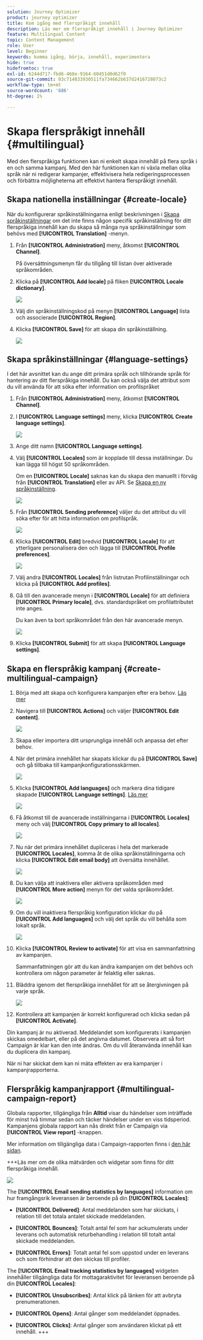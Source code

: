 ```yaml
---
solution: Journey Optimizer
product: journey optimizer
title: Kom igång med flerspråkigt innehåll
description: Läs mer om flerspråkigt innehåll i Journey Optimizer
feature: Multilingual Content
topic: Content Management
role: User
level: Beginner
keywords: komma igång, börja, innehåll, experimentera
hide: true
hidefromtoc: true
exl-id: 6244d717-fbd6-468e-9164-60451d0d62f0
source-git-commit: 03c714833930511fa734662b637d2416728073c2
workflow-type: tm+mt
source-wordcount: '686'
ht-degree: 1%

---
```


# Skapa flerspråkigt innehåll {#multilingual}

Med den flerspråkiga funktionen kan ni enkelt skapa innehåll på flera språk i en och samma kampanj. Med den här funktionen kan ni växla mellan olika språk när ni redigerar kampanjer, effektivisera hela redigeringsprocessen och förbättra möjligheterna att effektivt hantera flerspråkigt innehåll.

## Skapa nationella inställningar {#create-locale}

När du konfigurerar språkinställningarna enligt beskrivningen i [Skapa språkinställningar](#language-settings) om det inte finns någon specifik språkinställning för ditt flerspråkiga innehåll kan du skapa så många nya språkinställningar som behövs med **[!UICONTROL Translation]** -menyn.

1. Från **[!UICONTROL Administration]** meny, åtkomst **[!UICONTROL Channel]**.

   På översättningsmenyn får du tillgång till listan över aktiverade språkområden.

1. Klicka på **[!UICONTROL Add locale]** på fliken **[!UICONTROL Locale dictionary]**.

   ![](assets/locale_1.png)

1. Välj din språkinställningskod på menyn **[!UICONTROL Language]** lista och associerade **[!UICONTROL Region]**.

1. Klicka **[!UICONTROL Save]** för att skapa din språkinställning.

   ![](assets/locale_2.png)

## Skapa språkinställningar {#language-settings}

I det här avsnittet kan du ange ditt primära språk och tillhörande språk för hantering av ditt flerspråkiga innehåll. Du kan också välja det attribut som du vill använda för att söka efter information om profilspråket

1. Från **[!UICONTROL Administration]** meny, åtkomst **[!UICONTROL Channel]**.

1. I **[!UICONTROL Language settings]** meny, klicka **[!UICONTROL Create language settings]**.

   ![](assets/multilingual-settings-1.png)

1. Ange ditt namn **[!UICONTROL Language settings]**.

1. Välj **[!UICONTROL Locales]** som är kopplade till dessa inställningar. Du kan lägga till högst 50 språkområden.

   Om en **[!UICONTROL Locale]** saknas kan du skapa den manuellt i förväg från **[!UICONTROL Translation]** eller av API. Se [Skapa en ny språkinställning](#create-locale).

   ![](assets/multilingual-settings-2.png)

1. Från **[!UICONTROL Sending preference]** väljer du det attribut du vill söka efter för att hitta information om profilspråk.

   ![](assets/multilingual-settings-3.png)

1. Klicka **[!UICONTROL Edit]** bredvid **[!UICONTROL Locale]** för att ytterligare personalisera den och lägga till **[!UICONTROL Profile preferences]**.

   ![](assets/multilingual-settings-4.png)

1. Välj andra **[!UICONTROL Locales]** från listrutan Profilinställningar och klicka på **[!UICONTROL Add profiles]**.

1. Gå till den avancerade menyn i **[!UICONTROL Locale]** för att definiera **[!UICONTROL Primary locale]**, dvs. standardspråket om profilattributet inte anges.

   Du kan även ta bort språkområdet från den här avancerade menyn.

   ![](assets/multilingual-settings-5.png)

1. Klicka **[!UICONTROL Submit]** för att skapa **[!UICONTROL Language settings]**.

<!--
1. Access the **[!UICONTROL Channel surfaces]** menu and create a new channel surface or select an existing one.

1. In the **[!UICONTROL Header parameters]** section, select the **[!UICONTROL Enable multilingual]** option.

1. Select your **[!UICONTROL Locales dictionary]** and add as many as needed.
-->

## Skapa en flerspråkig kampanj {#create-multilingual-campaign}

1. Börja med att skapa och konfigurera kampanjen efter era behov. [Läs mer](../campaigns/create-campaign.md)

1. Navigera till **[!UICONTROL Actions]** och väljer **[!UICONTROL Edit content]**.

   ![](assets/multilingual-campaign-1.png)

1. Skapa eller importera ditt ursprungliga innehåll och anpassa det efter behov.

1. När det primära innehållet har skapats klickar du på **[!UICONTROL Save]** och gå tillbaka till kampanjkonfigurationsskärmen.

   ![](assets/multilingual-campaign-2.png)

1. Klicka **[!UICONTROL Add languages]** och markera dina tidigare skapade **[!UICONTROL Language settings]**. [Läs mer](#create-language-settings)

   ![](assets/multilingual-campaign-3.png)

1. Få åtkomst till de avancerade inställningarna i **[!UICONTROL Locales]** meny och välj **[!UICONTROL Copy primary to all locales]**.

   ![](assets/multilingual-campaign-4.png)

1. Nu när det primära innehållet dupliceras i hela det markerade  **[!UICONTROL Locales]**, komma åt de olika språkinställningarna och klicka **[!UICONTROL Edit email body]** att översätta innehållet.

   ![](assets/multilingual-campaign-5.png)

1. Du kan välja att inaktivera eller aktivera språkområden med **[!UICONTROL More action]** menyn för det valda språkområdet.

   ![](assets/multilingual-campaign-6.png)

1. Om du vill inaktivera flerspråkig konfiguration klickar du på **[!UICONTROL Add languages]** och välj det språk du vill behålla som lokalt språk.

   ![](assets/multilingual-campaign-7.png)

1. Klicka **[!UICONTROL Review to activate]** för att visa en sammanfattning av kampanjen.

   Sammanfattningen gör att du kan ändra kampanjen om det behövs och kontrollera om någon parameter är felaktig eller saknas.

1. Bläddra igenom det flerspråkiga innehållet för att se återgivningen på varje språk.

   ![](assets/multilingual-campaign-8.png)

1. Kontrollera att kampanjen är korrekt konfigurerad och klicka sedan på **[!UICONTROL Activate]**.

Din kampanj är nu aktiverad. Meddelandet som konfigurerats i kampanjen skickas omedelbart, eller på det angivna datumet. Observera att så fort Campaign är klar kan den inte ändras. Om du vill återanvända innehåll kan du duplicera din kampanj.

När ni har skickat dem kan ni mäta effekten av era kampanjer i kampanjrapporterna.

## Flerspråkig kampanjrapport {#multilingual-campaign-report}

Globala rapporter, tillgängliga från **Alltid** visar du händelser som inträffade för minst två timmar sedan och täcker händelser under en viss tidsperiod. Kampanjens globala rapport kan nås direkt från er Campaign via **[!UICONTROL View report]** -knappen.

Mer information om tillgängliga data i Campaign-rapporten finns i [den här sidan](../reports/campaign-global-report.md).

+++Läs mer om de olika mätvärden och widgetar som finns för ditt flerspråkiga innehåll.

![](assets/report_multilingual.png)

The **[!UICONTROL Email sending statistics by languages]** information om hur framgångsrik leveransen är beroende på din **[!UICONTROL Locales]**:

* **[!UICONTROL Delivered]**: Antal meddelanden som har skickats, i relation till det totala antalet skickade meddelanden.

* **[!UICONTROL Bounces]**: Totalt antal fel som har ackumulerats under leverans och automatisk returbehandling i relation till totalt antal skickade meddelanden.

* **[!UICONTROL Errors]**: Totalt antal fel som uppstod under en leverans och som förhindrar att den skickas till profiler.

The **[!UICONTROL Email tracking statistics by languages]** widgeten innehåller tillgängliga data för mottagaraktivitet för leveransen beroende på din **[!UICONTROL Locales]**:

* **[!UICONTROL Unsubscribes]**: Antal klick på länken för att avbryta prenumerationen.

* **[!UICONTROL Opens]**: Antal gånger som meddelandet öppnades.

* **[!UICONTROL Clicks]**: Antal gånger som användaren klickat på ett innehåll.
+++


<!--
# Create a multilingual journey {#create-multilingual-journey}

1. Create your journey with a Delivery and personalize your content as needed.
1. From your delivery action, click Edit content.
1. Click Add languages.

# Translation project/ Create translation project:

1. From the Translation projects menu, click Create project.
1. Type-in a Name and Description.
1. Select the Source locale.
1. Click Add language to access the menu and define the languages for your translation project.
1. Select from the list your Target locale(s) and choose which Translation provider you want to use.
1. Click Add language when you finished linking your Target locale with the correct Translation provider.
1. Click Save.
1. From the Advanced menu of your Translation project, you can choose to Edit, deactive or delete it.
-->
